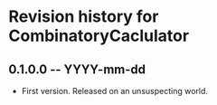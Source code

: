 # Revision history for CombinatoryCaclulator

## 0.1.0.0  -- YYYY-mm-dd

* First version. Released on an unsuspecting world.
